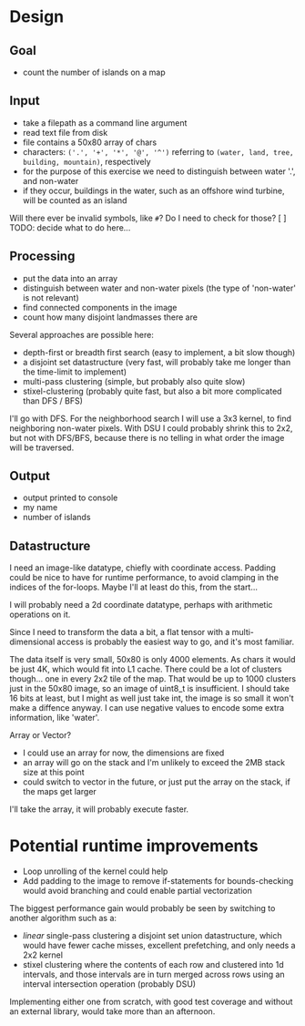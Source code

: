 # Design

## Goal
- count the number of islands on a map

## Input
- take a filepath as a command line argument
- read text file from disk
- file contains a 50x80 array of chars
- characters: `('.', '+', '*', '@', '^')` referring to `(water, land, tree, building, mountain)`, respectively
- for the purpose of this exercise we need to distinguish between water '.', and non-water
- if they occur, buildings in the water, such as an offshore wind turbine, will be counted as an island

Will there ever be invalid symbols, like `#`?
Do I need to check for those?
[ ] TODO: decide what to do here...

## Processing
- put the data into an array
- distinguish between water and non-water pixels (the type of 'non-water' is not relevant)
- find connected components in the image
- count how many disjoint landmasses there are

Several approaches are possible here:
- depth-first or breadth first search (easy to implement, a bit slow though)
- a disjoint set datastructure (very fast, will probably take me longer than the time-limit to implement)
- multi-pass clustering (simple, but probably also quite slow)
- stixel-clustering (probably quite fast, but also a bit more complicated than DFS / BFS)

I'll go with DFS.
For the neighborhood search I will use a 3x3 kernel, to find neighboring non-water pixels.
With DSU I could probably shrink this to 2x2, but not with DFS/BFS, because there is no telling in what order the image will be traversed.

## Output
- output printed to console
- my name
- number of islands

## Datastructure

I need an image-like datatype, chiefly with coordinate access. 
Padding could be nice to have for runtime performance, to avoid clamping in the indices of the for-loops.
Maybe I'll at least do this, from the start...

I will probably need a 2d coordinate datatype, perhaps with arithmetic operations on it.

Since I need to transform the data a bit, a flat tensor with a multi-dimensional access is probably the easiest way to go, and it's most familiar.

The data itself is very small, 50x80 is only 4000 elements.
As chars it would be just 4K, which would fit into L1 cache.
There could be a lot of clusters though... one in every 2x2 tile of the map.
That would be up to 1000 clusters just in the 50x80 image, so an image of uint8_t is insufficient.
I should take 16 bits at least, but I might as well just take int, the image is so small it won't make a diffence anyway.
I can use negative values to encode some extra information, like 'water'.

Array or Vector?
- I could use an array for now, the dimensions are fixed
- an array will go on the stack and I'm unlikely to exceed the 2MB stack size at this point
- could switch to vector in the future, or just put the array on the stack, if the maps get larger

I'll take the array, it will probably execute faster.

# Potential runtime improvements

- Loop unrolling of the kernel could help
- Add padding to the image to remove if-statements for bounds-checking would avoid branching and could enable partial vectorization

The biggest performance gain would probably be seen by switching to another algorithm such as a:
- _linear_ single-pass clustering a disjoint set union datastructure, which would have fewer cache misses, excellent prefetching, and only needs a 2x2 kernel
- stixel clustering where the contents of each row and clustered into 1d intervals, and those intervals are in turn merged across rows using an interval intersection operation (probably DSU)

Implementing either one from scratch, with good test coverage and without an external library, would take more than an afternoon.
